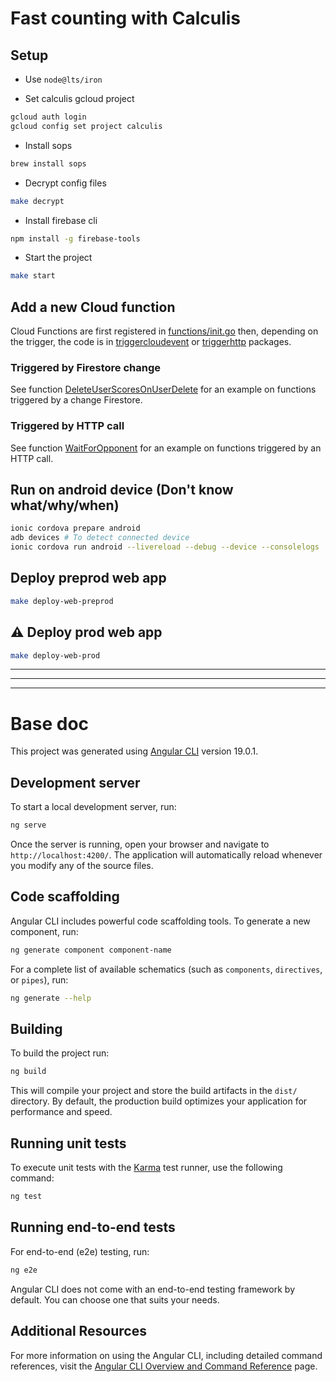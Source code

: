 # Fast counting with Calculis

## Setup

- Use `node@lts/iron`

- Set calculis gcloud project

```bash
gcloud auth login
gcloud config set project calculis
```

- Install sops

```bash
brew install sops
```

- Decrypt config files

```bash
make decrypt
```

- Install firebase cli

```bash
npm install -g firebase-tools
```

- Start the project

```bash
make start
```

## Add a new Cloud function

Cloud Functions are first registered in [functions/init.go](./functions/init.go) then, depending on the trigger, the code is in [triggercloudevent](./functions/pkg/triggercloudevent/) or [triggerhttp](./functions/pkg/triggerhttp/) packages.

### Triggered by Firestore change

See function [DeleteUserScoresOnUserDelete](./functions/pkg/triggercloudevent/delete_score_events.go) for an example on functions triggered by a change Firestore.

### Triggered by HTTP call

See function [WaitForOpponent](./functions/pkg/triggerhttp/wait_for_opponent.go) for an example on functions triggered by an HTTP call.

## Run on android device (Don't know what/why/when)

```bash
ionic cordova prepare android
adb devices # To detect connected device
ionic cordova run android --livereload --debug --device --consolelogs
```

## Deploy preprod web app

```bash
make deploy-web-preprod
```

## ⚠️ Deploy prod web app

```bash
make deploy-web-prod
```

----
----
----

# Base doc

This project was generated using [Angular CLI](https://github.com/angular/angular-cli) version 19.0.1.

## Development server

To start a local development server, run:

```bash
ng serve
```

Once the server is running, open your browser and navigate to `http://localhost:4200/`. The application will automatically reload whenever you modify any of the source files.

## Code scaffolding

Angular CLI includes powerful code scaffolding tools. To generate a new component, run:

```bash
ng generate component component-name
```

For a complete list of available schematics (such as `components`, `directives`, or `pipes`), run:

```bash
ng generate --help
```

## Building

To build the project run:

```bash
ng build
```

This will compile your project and store the build artifacts in the `dist/` directory. By default, the production build optimizes your application for performance and speed.

## Running unit tests

To execute unit tests with the [Karma](https://karma-runner.github.io) test runner, use the following command:

```bash
ng test
```

## Running end-to-end tests

For end-to-end (e2e) testing, run:

```bash
ng e2e
```

Angular CLI does not come with an end-to-end testing framework by default. You can choose one that suits your needs.

## Additional Resources

For more information on using the Angular CLI, including detailed command references, visit the [Angular CLI Overview and Command Reference](https://angular.dev/tools/cli) page.
